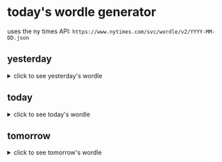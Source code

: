 # today's wordle generator

uses the ny times API: `https://www.nytimes.com/svc/wordle/v2/YYYY-MM-DD.json`

## yesterday

<details>
    <summary>click to see yesterday's wordle</summary>

    serum

</details>

## today

<details>
    <summary>click to see today's wordle</summary>

    plait

</details>

## tomorrow

<details>
    <summary>click to see tomorrow's wordle</summary>

    climb

</details>
